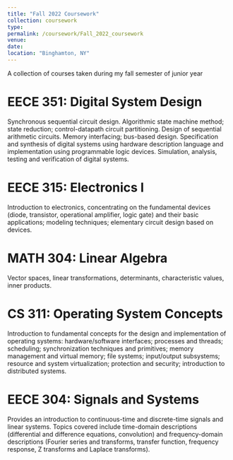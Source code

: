 ```yaml
---
title: "Fall 2022 Coursework"
collection: coursework
type: 
permalink: /coursework/Fall_2022_coursework
venue: 
date: 
location: "Binghamton, NY"
---
```


A collection of courses taken during my fall semester of junior year

EECE 351: Digital System Design
======
Synchronous sequential circuit design. Algorithmic state machine method; state reduction; control-datapath circuit partitioning. Design of sequential arithmetic circuits. Memory interfacing; bus-based design. Specification and synthesis of digital systems using hardware description language and implementation using programmable logic devices. Simulation, analysis, testing and verification of digital systems.

EECE 315: Electronics I
======
Introduction to electronics, concentrating on the fundamental devices (diode, transistor, operational amplifier, logic gate) and their basic applications; modeling techniques; elementary circuit design based on devices.

MATH 304: Linear Algebra
======
Vector spaces, linear transformations, determinants, characteristic values, inner products.

CS 311: Operating System Concepts
======
Introduction to fundamental concepts for the design and implementation of operating systems: hardware/software interfaces; processes and threads; scheduling; synchronization techniques and primitives; memory management and virtual memory; file systems; input/output subsystems; resource and system virtualization; protection and security; introduction to distributed systems.

EECE 304: Signals and Systems
======
Provides an introduction to continuous-time and discrete-time signals and linear systems. Topics covered include time-domain descriptions (differential and difference equations, convolution) and frequency-domain descriptions (Fourier series and transforms, transfer function, frequency response, Z transforms and Laplace transforms).